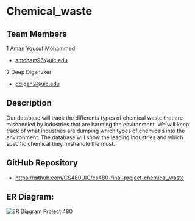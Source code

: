# Chemical_waste


## Team Members
1 Aman Yousuf Mohammed
- amoham96@uic.edu

2 Deep Diganvker
- ddigan2@uic.edu 

## Description
Our database will track the differents types of chemical waste that are mishandled by industries that are harming the environment. We will keep track of what industries are dumping which types of chemicals into the environment. The database will show the leading industries and which specific chemical they mishandle the most. 
 
 ## GitHub Repository
 - https://github.com/CS480UIC/cs480-final-project-chemical_waste
## ER Diagram:

![ER Diagram Project 480](https://user-images.githubusercontent.com/90651416/136296800-de6b835d-6db0-46f2-8a32-831fa5cc5f3e.png)
